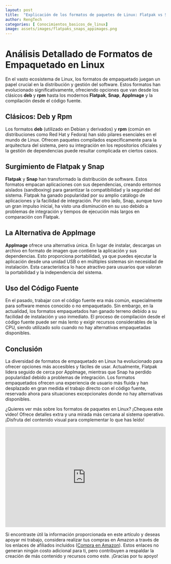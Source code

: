 ```yaml
---
layout: post
title:  "Explicación de los formatos de paquetes de Linux: Flatpak vs Snaps vs DEB y RPM vs AppImage"
author: RengTech
categories: [ Conocimientos_basicos_de_linux]
image: assets/images/flatpaks_snaps_appimages.png
---
```

# Análisis Detallado de Formatos de Empaquetado en Linux

En el vasto ecosistema de Linux, los formatos de empaquetado juegan un papel crucial en la distribución y gestión del software. Estos formatos han evolucionado significativamente, ofreciendo opciones que van desde los clásicos **deb** y **rpm** hasta los modernos **Flatpak**, **Snap**, **AppImage** y la compilación desde el código fuente.

## Clásicos: Deb y Rpm

Los formatos **deb** (utilizado en Debian y derivados) y **rpm** (común en distribuciones como Red Hat y Fedora) han sido pilares esenciales en el mundo de Linux. Ofrecen paquetes compilados específicamente para la arquitectura del sistema, pero su integración en los repositorios oficiales y la gestión de dependencias puede resultar complicada en ciertos casos.

## Surgimiento de Flatpak y Snap

**Flatpak** y **Snap** han transformado la distribución de software. Estos formatos empacan aplicaciones con sus dependencias, creando entornos aislados (sandboxing) para garantizar la compatibilidad y la seguridad del sistema. Flatpak ha ganado popularidad por su amplio catálogo de aplicaciones y la facilidad de integración. Por otro lado, Snap, aunque tuvo un gran impulso inicial, ha visto una disminución en su uso debido a problemas de integración y tiempos de ejecución más largos en comparación con Flatpak.

## La Alternativa de AppImage

**AppImage** ofrece una alternativa única. En lugar de instalar, descargas un archivo en formato de imagen que contiene la aplicación y sus dependencias. Esto proporciona portabilidad, ya que puedes ejecutar la aplicación desde una unidad USB o en múltiples sistemas sin necesidad de instalación. Esta característica lo hace atractivo para usuarios que valoran la portabilidad y la independencia del sistema.

## Uso del Código Fuente

En el pasado, trabajar con el código fuente era más común, especialmente para software menos conocido o no empaquetado. Sin embargo, en la actualidad, los formatos empaquetados han ganado terreno debido a su facilidad de instalación y uso inmediato. El proceso de compilación desde el código fuente puede ser más lento y exigir recursos considerables de la CPU, siendo utilizado solo cuando no hay alternativas empaquetadas disponibles.

## Conclusión

La diversidad de formatos de empaquetado en Linux ha evolucionado para ofrecer opciones más accesibles y fáciles de usar. Actualmente, Flatpak lidera seguido de cerca por AppImage, mientras que Snap ha perdido popularidad debido a problemas de integración. Los formatos empaquetados ofrecen una experiencia de usuario más fluida y han desplazado en gran medida el trabajo directo con el código fuente, reservado ahora para situaciones excepcionales donde no hay alternativas disponibles.

¿Quieres ver más sobre los formatos de paquetes en Linux? ¡Chequea este video! Ofrece detalles extra y una mirada más cercana al sistema operativo. ¡Disfruta del contenido visual para complementar lo que has leído!

<iframe style="width:100%;" height="315" src="https://www.youtube.com/embed/dIdamacw_CE?si=IXO-lTSKTMJGLCZg" frameborder="0" allowfullscreen></iframe>

Si encontraste útil la información proporcionada en este artículo y deseas apoyar mi trabajo, considera realizar tus compras en Amazon a través de los enlaces de afiliados incluidos (<a href="https://amzn.to/3Rknqjn" rel="nofollow">Compra en Amazon</a>). Estos enlaces no generan ningún costo adicional para ti, pero contribuyen a respaldar la creación de más contenido y recursos como este. ¡Gracias por tu apoyo!
